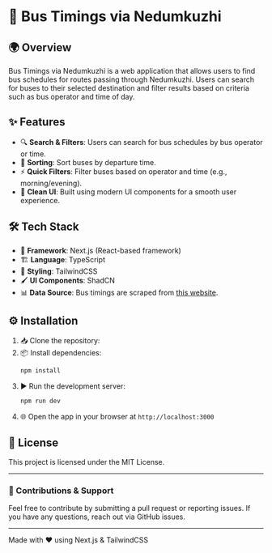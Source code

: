 # 🚌 Bus Timings via Nedumkuzhi

## 🌍 Overview

Bus Timings via Nedumkuzhi is a web application that allows users to find bus schedules for routes passing through
Nedumkuzhi. Users can search for buses to their selected destination and filter results based on criteria such as bus
operator and time of day.

## ✨ Features

- 🔍 **Search & Filters**: Users can search for bus schedules by bus operator or time.
- 📅 **Sorting**: Sort buses by departure time.
- ⚡ **Quick Filters**: Filter buses based on operator and time (e.g., morning/evening).
- 🎨 **Clean UI**: Built using modern UI components for a smooth user experience.

## 🛠 Tech Stack

- 🚀 **Framework**: Next.js (React-based framework)
- 🏗 **Language**: TypeScript
- 🎨 **Styling**: TailwindCSS
- 🖌 **UI Components**: ShadCN
- 📊 **Data Source**: Bus timings are scraped
  from [this website](https://oyigipfapinfnkpxcq2jsw.on.drv.tw/www.eevandievidendmkzhy.com/indexndmky.html).

## ⚙️ Installation

1. 📥 Clone the repository:
2. 📦 Install dependencies:
   ```sh
   npm install
   ```
3. ▶️ Run the development server:
   ```sh
   npm run dev
   ```
4. 🌐 Open the app in your browser at `http://localhost:3000`

## 📜 License

This project is licensed under the MIT License.

---

### 🤝 Contributions & Support

Feel free to contribute by submitting a pull request or reporting issues. If you have any questions, reach out via
GitHub issues.

---
Made with ❤️ using Next.js & TailwindCSS

